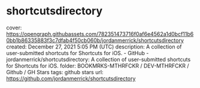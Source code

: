 # shortcutsdirectory

cover: https://opengraph.githubassets.com/782351473716f0af6e4562a1d0bcf11b60bb1b86335883f3c7dfab4f50cb060b/jordanmerrick/shortcutsdirectory
created: December 27, 2021 5:05 PM (UTC)
description: A collection of user-submitted shortcuts for Shortcuts for iOS. - GitHub - jordanmerrick/shortcutsdirectory: A collection of user-submitted shortcuts for Shortcuts for iOS.
folder: BOOKMRKS-MTHRFCKR / DEV-MTHRFCKR / Github / GH Stars
tags: github stars
url: https://github.com/jordanmerrick/shortcutsdirectory
